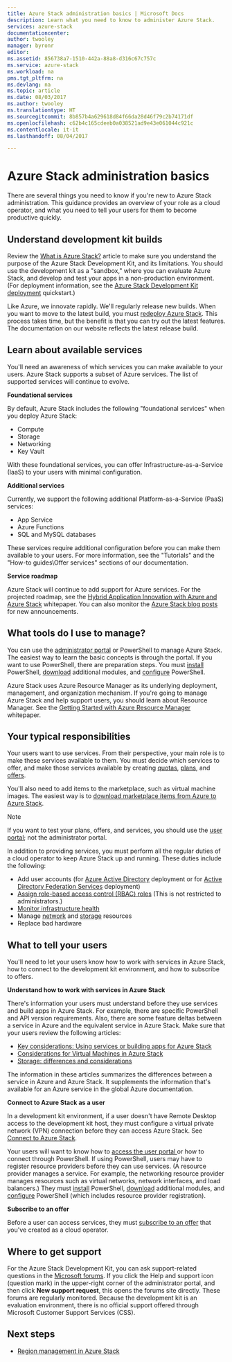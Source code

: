 ```yaml
---
title: Azure Stack administration basics | Microsoft Docs
description: Learn what you need to know to administer Azure Stack.
services: azure-stack
documentationcenter: 
author: twooley
manager: byronr
editor: 
ms.assetid: 856738a7-1510-442a-88a8-d316c67c757c
ms.service: azure-stack
ms.workload: na
pms.tgt_pltfrm: na
ms.devlang: na
ms.topic: article
ms.date: 08/03/2017
ms.author: twooley
ms.translationtype: HT
ms.sourcegitcommit: 8b857b4a629618d84f66da28d46f79c2b74171df
ms.openlocfilehash: c62b4c165cdeeb0a038521ad9e43e061044c921c
ms.contentlocale: it-it
ms.lasthandoff: 08/04/2017

---
```

# <a name="azure-stack-administration-basics"></a>Azure Stack administration basics

There are several things you need to know if you're new to Azure Stack administration. This guidance provides an overview of your role as a cloud operator, and what you need to tell your users for them to become productive quickly.

## <a name="understand-development-kit-builds"></a>Understand development kit builds

Review the [What is Azure Stack?](azure-stack-poc.md) article to make sure you understand the purpose of the Azure Stack Development Kit, and its limitations. You should use the development kit as a "sandbox," where you can evaluate Azure Stack, and develop and test your apps in a non-production environment. (For deployment information, see the [Azure Stack Development Kit deployment](azure-stack-deploy-overview.md) quickstart.)

Like Azure, we innovate rapidly. We'll regularly release new builds. When you want to move to the latest build, you must [redeploy Azure Stack](azure-stack-redeploy.md). This process takes time, but the benefit is that you can try out the latest features. The documentation on our website reflects the latest release build.

## <a name="learn-about-available-services"></a>Learn about available services

You'll need an awareness of which services you can make available to your users. Azure Stack supports a subset of Azure services. The list of supported services will continue to evolve.

**Foundational services**

By default, Azure Stack includes the following "foundational services" when you deploy Azure Stack:

- Compute
- Storage
- Networking
- Key Vault

With these foundational services, you can offer Infrastructure-as-a-Service (IaaS) to your users with minimal configuration.

**Additional services**

Currently, we support the following additional Platform-as-a-Service (PaaS) services:

- App Service
- Azure Functions
- SQL and MySQL databases

These services require additional configuration before you can make them available to your users. For more information, see the "Tutorials" and the "How-to guides\Offer services" sections of our documentation.

**Service roadmap**

Azure Stack will continue to add support for Azure services. For the projected roadmap, see the [Hybrid Application Innovation with Azure and Azure Stack](https://go.microsoft.com/fwlink/?LinkId=842846&clcid=0x409) whitepaper. You can also monitor the [Azure Stack blog posts](https://azure.microsoft.com/blog/tag/azure-stack-technical-preview) for new announcements.

## <a name="what-tools-do-i-use-to-manage"></a>What tools do I use to manage?
 
You can use the [administrator portal](azure-stack-manage-portals.md) or PowerShell to manage Azure Stack. The easiest way to learn the basic concepts is through the portal. If you want to use PowerShell, there are preparation steps. You must [install](azure-stack-powershell-install.md) PowerShell, [download](azure-stack-powershell-download.md) additional modules, and [configure](azure-stack-powershell-configure.md) PowerShell.

Azure Stack uses Azure Resource Manager as its underlying deployment, management, and organization mechanism. If you're going to manage Azure Stack and help support users, you should learn about Resource Manager. See the [Getting Started with Azure Resource Manager](http://download.microsoft.com/download/E/A/4/EA4017B5-F2ED-449A-897E-BD92E42479CE/Getting_Started_With_Azure_Resource_Manager_white_paper_EN_US.pdf) whitepaper.

## <a name="your-typical-responsibilities"></a>Your typical responsibilities

Your users want to use services. From their perspective, your main role is to make these services available to them. You must decide which services to offer, and make those services available by creating [quotas](azure-stack-setting-quotas.md), [plans](azure-stack-create-plan.md), and [offers](azure-stack-create-offer.md). 

You'll also need to add items to the marketplace, such as virtual machine images. The easiest way is to [download marketplace items from Azure to Azure Stack](azure-stack-download-azure-marketplace-item.md).

> [!NOTE]
> If you want to test your plans, offers, and services, you should use the [user portal](azure-stack-manage-portals.md); not the administrator portal.

In addition to providing services, you must perform all the regular  duties of a cloud operator to keep Azure Stack up and running. These duties include the following:

- Add user accounts (for [Azure Active Directory](azure-stack-add-new-user-aad.md) deployment or for [Active Directory Federation Services](azure-stack-add-users-adfs.md) deployment)
- [Assign role-based access control (RBAC) roles](azure-stack-manage-permissions.md) (This is not restricted to administrators.)
- [Monitor infrastructure health](azure-stack-monitor-health.md)
- Manage [network](azure-stack-viewing-public-ip-address-consumption.md) and [storage](azure-stack-manage-storage-accounts.md) resources
- Replace bad hardware

## <a name="what-to-tell-your-users"></a>What to tell your users

You'll need to let your users know how to work with services in Azure Stack, how to connect to the development kit environment, and how to subscribe to offers.

**Understand how to work with services in Azure Stack**

There's information your users must understand before they use services and build apps in Azure Stack. For example, there are specific PowerShell and API version requirements. Also, there are some feature deltas between a service in Azure and the equivalent service in Azure Stack. Make sure that your users review the following articles:

- [Key considerations: Using services or building apps for Azure Stack](azure-stack-considerations.md)
- [Considerations for Virtual Machines in Azure Stack](azure-stack-vm-considerations.md)
- [Storage: differences and considerations](azure-stack-acs-differences-tp2.md)

The information in these articles summarizes the differences between a service in Azure and Azure Stack. It supplements the information that's available for an Azure service in the global Azure documentation. 

**Connect to Azure Stack as a user**

In a development kit environment, if a user doesn't have Remote Desktop access to the development kit host, they must configure a virtual private network (VPN) connection before they can access Azure Stack. See [Connect to Azure Stack](azure-stack-connect-azure-stack.md). 

Your users will want to know how to [access the user portal ](azure-stack-manage-portals.md) or how to connect through PowerShell. If using PowerShell, users may have to register resource providers before they can use services. (A resource provider manages a service. For example, the networking resource provider manages resources such as virtual networks, network interfaces, and load balancers.) They must [install](azure-stack-powershell-install.md) PowerShell, [download](azure-stack-powershell-download.md) additional modules, and [configure](azure-stack-powershell-configure.md) PowerShell (which includes resource provider registration).

**Subscribe to an offer**

Before a user can access services, they must [subscribe to an offer](azure-stack-subscribe-plan-provision-vm.md) that you've created as a cloud operator.

## <a name="where-to-get-support"></a>Where to get support

For the Azure Stack Development Kit, you can ask support-related questions in the [Microsoft forums](https://social.msdn.microsoft.com/Forums/azure/home?forum=azurestack). If you click the Help and support icon (question mark) in the upper-right corner of the administrator portal, and then click **New support request**, this opens the forums site directly. These forums are regularly monitored. Because the development kit is an evaluation environment, there is no official support offered through Microsoft Customer Support Services (CSS).

## <a name="next-steps"></a>Next steps

- [Region management in Azure Stack](azure-stack-region-management.md)




